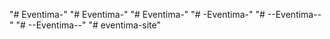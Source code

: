 "# Eventima-" 
"# Eventima-" 
"# Eventima-" 
"# -Eventima-" 
"# --Eventima--" 
"# --Eventima--" 
"# eventima-site" 
